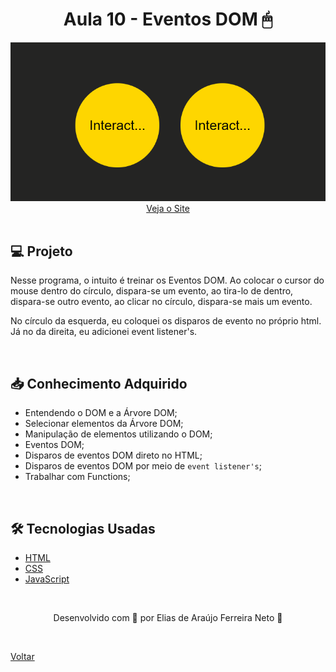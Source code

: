 <h1 align="center">Aula 10 - Eventos DOM 🖱</h1>

<div align="center">
  <img src="./demonstracao.gif">
</div>

<div align="center">
  <a href="https://elias-neto.github.io/Curso-em-video-JavaScript/moduloC/aula10/index.html">Veja o Site</a>
</div>

<br>

## 💻 Projeto

Nesse programa, o intuito é treinar os Eventos DOM. Ao colocar o cursor do mouse dentro do círculo, dispara-se um evento, 
ao tira-lo de dentro, dispara-se outro evento, ao clicar no círculo, dispara-se mais um evento.

No círculo da esquerda, eu coloquei os disparos de evento no próprio html. Já no da direita, eu adicionei event listener's.

<br>

## 📥 Conhecimento Adquirido 

- Entendendo o DOM e a Árvore DOM;
- Selecionar elementos da Árvore DOM;
- Manipulação de elementos utilizando o DOM;
- Eventos DOM;
- Disparos de eventos DOM direto no HTML;
- Disparos de eventos DOM por meio de `event listener's`;
- Trabalhar com Functions;

<br>

## 🛠 Tecnologias Usadas

- [HTML](https://www.w3schools.com/html/)
- [CSS](https://www.w3schools.com/css/)
- [JavaScript](https://www.w3schools.com/js/)

<br>

<p align="center"> Desenvolvido com 💙 por Elias de Araújo Ferreira Neto 👋 <p>

<br>
  
<a href="../../../README.md">Voltar</a>